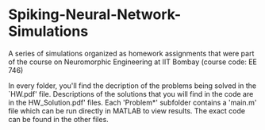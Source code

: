 # Spiking-Neural-Network-Simulations
A series of simulations organized as homework assignments that were part of the course on Neuromorphic Engineering at IIT Bombay (course code: EE 746)

In every folder, you'll find the decription of the problems being solved in the `HW<number>.pdf' file. Descriptions of the solutions that you will find in the code are in the HW<number>_Solution.pdf' files. Each 'Problem*' subfolder contains a 'main.m' file which can be run directly in MATLAB to view results. The exact code can be found in the other files.
